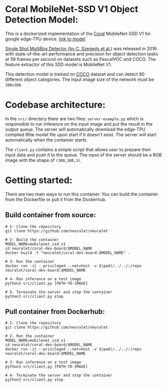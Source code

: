 # Coral MobileNet-SSD V1 Object Detection Model:
This is a dockerized implementation of the [Coral](https://coral.ai/) MobileNet-SSD V1 for google edge-TPU device. [link to model](https://github.com/google-coral/edgetpu/raw/master/test_data/mobilenet_ssd_v1_coco_quant_postprocess_edgetpu.tflite)

[Single Shot MultiBox Detector (by C. Szegedy et al.)](https://arxiv.org/abs/1512.02325) was released in 2016 with state-of-the-art performance and precision for object detection tasks at 59 frames per second on datasets such as PascalVOC and COCO. The feature extractor of this SSD model is MobileNet V1.

This detection model is trained on [COCO](http://cocodataset.org/) dataset and can detect 90 different object categories. The input image size of the network must be ```300x300```.

# Codebase architecture:
In the ```src/``` directory there are two files: ```server-example.py``` which is responsible to run inference on the input image and put the result in the output queue. The server will automatically download the edge-TPU compiled tflite model file upon start if it doesn't exist. The server will start automatically when the container starts.

The ```client.py``` contains a simple script that allows user to prepare their input data and push it to the queue. The input of the server should be a RGB image with the shape of ```(300,300,3)```.

# Getting started:
There are two main ways to run this container. You can build the container from the Dockerfile or pull it from the Dockerhub.
## Build container from source:

```
# 1- Clone the repository
git clone https://github.com/neuralet/neuralet

# 2- Build the container
MODEL_NAME=mobilenet_ssd_v1
cd neuralet/coral-dev-board/$MODEL_NAME
docker build -t "neuralet/coral-dev-board:$MODEL_NAME" .

# 3- Run the container
docker run -it --privileged --net=host -v $(pwd)/../../:/repo neuralet/coral-dev-board:$MODEL_NAME

# 4- Run inference on a test image
python3 src/client.py [PATH-TO-IMAGE]

# 5- Terminate the server and stop the container
python3 src/client.py stop
```

## Pull container from Dockerhub:

```
# 1- Clone the repository
git clone https://github.com/neuralet/neuralet

# 2- Run the container
MODEL_NAME=mobilenet_ssd_v1
cd neuralet/coral-dev-board/$MODEL_NAME
docker run -it --privileged --net=host -v $(pwd)/../../:/repo neuralet/coral-dev-board:$MODEL_NAME

# 3- Run inference on a test image
python3 src/client.py [PATH-TO-IMAGE]

# 4- Terminate the server and stop the container
python3 src/client.py stop
```
